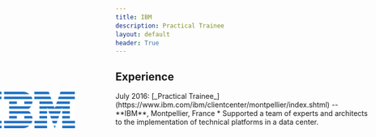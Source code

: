 ```yaml
---
title: IBM 
description: Practical Trainee
layout: default
header: True
---
```


## Experience
<div style='position: absolute; z-index: 0 ; margin-left : -260px '>
  <a href="https://www.ibm.com/ibm/clientcenter/montpellier/index.shtml" target="_blank"><img src="img/ibm_logo.png" style='width: 180px '></a>
</div>  
July 2016: [_Practical Trainee_](https://www.ibm.com/ibm/clientcenter/montpellier/index.shtml) -- **IBM**, Montpellier, France
  * Supported a team of experts and architects to the implementation of technical platforms in a data center.